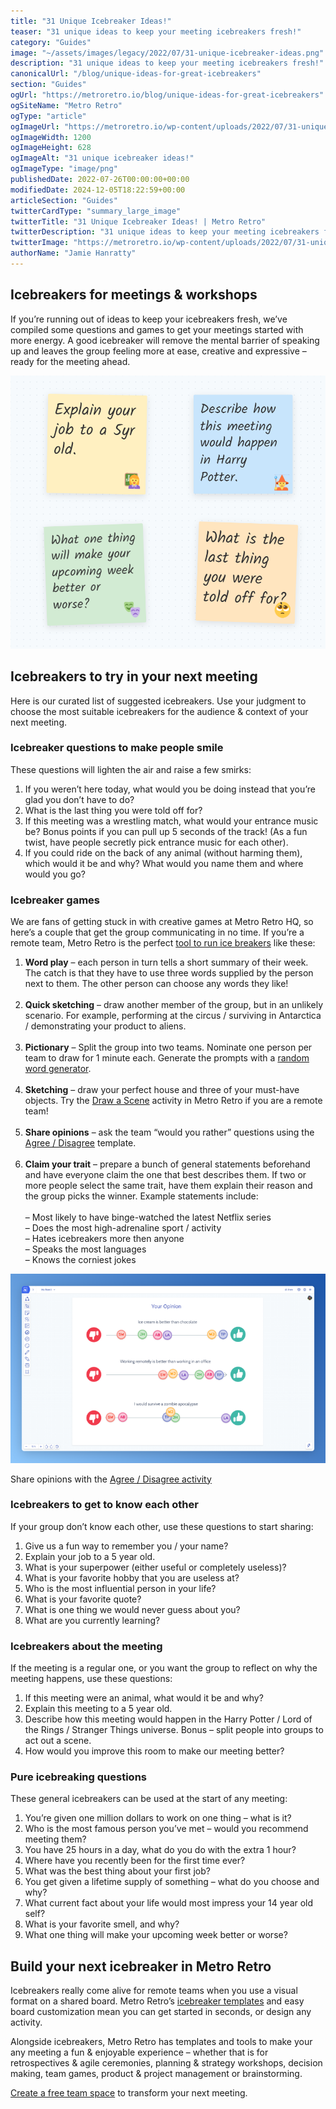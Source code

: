 ```yaml
---
title: "31 Unique Icebreaker Ideas!"
teaser: "31 unique ideas to keep your meeting icebreakers fresh!"
category: "Guides"
image: "~/assets/images/legacy/2022/07/31-unique-icebreaker-ideas.png"
description: "31 unique ideas to keep your meeting icebreakers fresh!"
canonicalUrl: "/blog/unique-ideas-for-great-icebreakers"
section: "Guides"
ogUrl: "https://metroretro.io/blog/unique-ideas-for-great-icebreakers"
ogSiteName: "Metro Retro"
ogType: "article"
ogImageUrl: "https://metroretro.io/wp-content/uploads/2022/07/31-unique-icebreaker-ideas.png"
ogImageWidth: 1200
ogImageHeight: 628
ogImageAlt: "31 unique icebreaker ideas!"
ogImageType: "image/png"
publishedDate: 2022-07-26T00:00:00+00:00
modifiedDate: 2024-12-05T18:22:59+00:00
articleSection: "Guides"
twitterCardType: "summary_large_image"
twitterTitle: "31 Unique Icebreaker Ideas! | Metro Retro"
twitterDescription: "31 unique ideas to keep your meeting icebreakers fresh!"
twitterImage: "https://metroretro.io/wp-content/uploads/2022/07/31-unique-icebreaker-ideas.png"
authorName: "Jamie Hanratty"
---
```


## Icebreakers for meetings & workshops

If you’re running out of ideas to keep your icebreakers fresh, we’ve compiled some questions and games to get your meetings started with more energy. A good icebreaker will remove the mental barrier of speaking up and leaves the group feeling more at ease, creative and expressive – ready for the meeting ahead.

![](../../assets/images/legacy/2023/05/62b5b43fd6401146991c45fd_g-1WHeYsa08XdAMClydQZBbSumzklOJrT7_dB7IFJEHiC0jxr39wYBNCRa9ov-O5p9Ob-omWRQIFIzYO5VycjDDfEcdc8aAvZcT1CIq-vhX5qQGzig27kNxUInC3S_yQdhlNVzTMBx0pf9B_zQ.png)

## Icebreakers to try in your next meeting

Here is our curated list of suggested icebreakers. Use your judgment to choose the most suitable icebreakers for the audience & context of your next meeting.

### Icebreaker questions to make people smile

These questions will lighten the air and raise a few smirks:

1.  If you weren’t here today, what would you be doing instead that you’re glad you don’t have to do?
2.  What is the last thing you were told off for?
3.  If this meeting was a wrestling match, what would your entrance music be? Bonus points if you can pull up 5 seconds of the track! (As a fun twist, have people secretly pick entrance music for each other).
4.  If you could ride on the back of any animal (without harming them), which would it be and why? What would you name them and where would you go?

### Icebreaker games

We are fans of getting stuck in with creative games at Metro Retro HQ, so here’s a couple that get the group communicating in no time. If you’re a remote team, Metro Retro is the perfect [tool to run ice breakers](/icebreakers-and-energizers) like these:

1.  **Word play** – each person in turn tells a short summary of their week. The catch is that they have to use three words supplied by the person next to them. The other person can choose any words they like!  
    ‍
2.  **Quick sketching** – draw another member of the group, but in an unlikely scenario. For example, performing at the circus / surviving in Antarctica / demonstrating your product to aliens.  
    ‍
3.  **Pictionary** – Split the group into two teams. Nominate one person per team to draw for 1 minute each. Generate the prompts with a [random word generator](https://randomwordgenerator.com/pictionary.php).[  
    ‍](https://randomwordgenerator.com/pictionary.php)‍
4.  **Sketching** – draw your perfect house and three of your must-have objects. Try the [Draw a Scene](/templates/icebreakers/draw-a-scene) activity in Metro Retro if you are a remote team!  
    ‍
5.  **Share opinions** – ask the team “would you rather” questions using the [Agree / Disagree](/templates/agree-or-disagree-icebreaker) template.  
    ‍
6.  ‍**Claim your trait** – prepare a bunch of general statements beforehand and have everyone claim the one that best describes them. If two or more people select the same trait, have them explain their reason and the group picks the winner. Example statements include:  
    ‍  
    – Most likely to have binge-watched the latest Netflix series  
    – Does the most high-adrenaline sport / activity  
    – Hates icebreakers more then anyone  
    – Speaks the most languages  
    – Knows the corniest jokes

![](../../assets/images/legacy/2023/05/62e13443397ead62ae45a423_brandbird-22.png)

Share opinions with the [Agree / Disagree activity](/templates/agree-or-disagree-icebreaker)

### Icebreakers to get to know each other

If your group don’t know each other, use these questions to start sharing:

1.  Give us a fun way to remember you / your name?
2.  Explain your job to a 5 year old.
3.  What is your superpower (either useful or completely useless)?
4.  What is your favorite hobby that you are useless at?
5.  Who is the most influential person in your life?
6.  What is your favorite quote?
7.  What is one thing we would never guess about you?
8.  What are you currently learning?

### Icebreakers about the meeting

If the meeting is a regular one, or you want the group to reflect on why the meeting happens, use these questions:

1.  If this meeting were an animal, what would it be and why?
2.  Explain this meeting to a 5 year old.
3.  Describe how this meeting would happen in the Harry Potter / Lord of the Rings / Stranger Things universe. Bonus – split people into groups to act out a scene.
4.  How would you improve this room to make our meeting better?

### Pure icebreaking questions

These general icebreakers can be used at the start of any meeting:

1.  You’re given one million dollars to work on one thing – what is it?
2.  Who is the most famous person you’ve met – would you recommend meeting them?
3.  You have 25 hours in a day, what do you do with the extra 1 hour?
4.  Where have you recently been for the first time ever?
5.  What was the best thing about your first job?
6.  You get given a lifetime supply of something – what do you choose and why?
7.  What current fact about your life would most impress your 14 year old self?
8.  What is your favorite smell, and why?
9.  What one thing will make your upcoming week better or worse?

## Build your next icebreaker in Metro Retro

Icebreakers really come alive for remote teams when you use a visual format on a shared board. Metro Retro’s [icebreaker templates](/templates/icebreakers) and easy board customization mean you can get started in seconds, or design any activity.

Alongside icebreakers, Metro Retro has templates and tools to make your any meeting a fun & enjoyable experience – whether that is for retrospectives & agile ceremonies, planning & strategy workshops, decision making, team games, product & project management or brainstorming.

[Create a free team space](/setup) to transform your next meeting.
